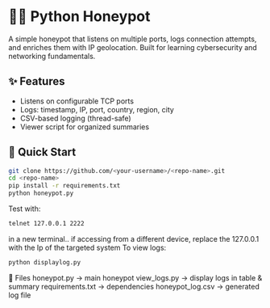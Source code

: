 # 🕵️‍♂️ Python Honeypot

A simple honeypot that listens on multiple ports, logs connection attempts, and enriches them with IP geolocation. Built for learning cybersecurity and networking fundamentals.

## ✨ Features
- Listens on configurable TCP ports  
- Logs: timestamp, IP, port, country, region, city  
- CSV-based logging (thread-safe)  
- Viewer script for organized summaries  

## 🚀 Quick Start
```bash
git clone https://github.com/<your-username>/<repo-name>.git
cd <repo-name>
pip install -r requirements.txt
python honeypot.py
```
Test with:
```bash
telnet 127.0.0.1 2222
```
in a new terminal..
if accessing from a different device, replace the 127.0.0.1 with the Ip of the targeted system
To view logs:
```bash
python displaylog.py
```

📂 Files
honeypot.py → main honeypot
view_logs.py → display logs in table & summary
requirements.txt → dependencies
honeypot_log.csv → generated log file

